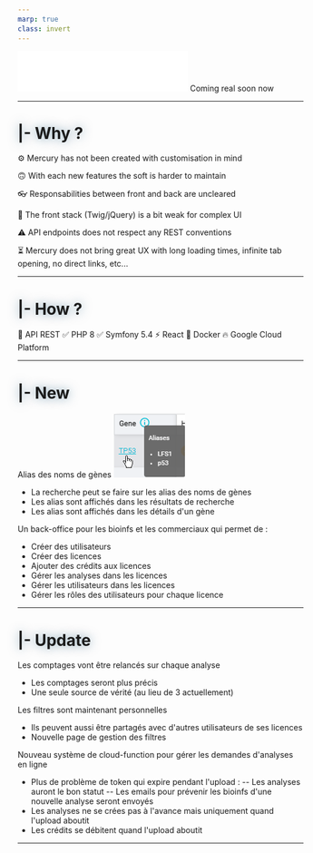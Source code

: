 ```yaml
---
marp: true
class: invert
---
```


<style>
  @import url('https://fonts.googleapis.com/css2?family=Fira+Code&display=swap');

  section {
    font-family: 'Fira Code', monospace;
    font-size: 1.5em;
  }

  h1,
  h2,
  h3,
  h4,
  h5,
  h6 {
    text-shadow: rgba(9,75,113,0.5) 0px 0px 18px;
  }
</style>


![Mercury logo](./imgs/mercury-logo-white.png)
Coming real soon now

---

# |- Why ?

  ⚙️ Mercury has not been created with customisation in mind

  🙃 With each new features the soft is harder to maintain

  👓 Responsabilities between front and back are uncleared

  👶 The front stack (Twig/jQuery) is a bit weak for complex UI

  ⚠️ API endpoints does not respect any REST conventions 

  ⏳ Mercury does not bring great UX with long loading times, infinite tab opening, no direct links, etc...

---

# |- How ?

  🚀 API REST 
    ✅ PHP 8 
    ✅ Symfony 5.4
  ⚡ React
  🐋 Docker
  🔥 Google Cloud Platform

---

# |- New

Alias des noms de gènes ![TP53 alias](./imgs/genes-alias-TP53.png)
  - La recherche peut se faire sur les alias des noms de gènes
  - Les alias sont affichés dans les résultats de recherche
  - Les alias sont affichés dans les détails d'un gène

Un back-office pour les bioinfs et les commerciaux qui permet de :
  - Créer des utilisateurs
  - Créer des licences
  - Ajouter des crédits aux licences
  - Gérer les analyses dans les licences
  - Gérer les utilisateurs dans les licences
  - Gérer les rôles des utilisateurs pour chaque licence

---

# |- Update

Les comptages vont être relancés sur chaque analyse
  - Les comptages seront plus précis
  - Une seule source de vérité (au lieu de 3 actuellement)

Les filtres sont maintenant personnelles
  - Ils peuvent aussi être partagés avec d'autres utilisateurs de ses licences
  - Nouvelle page de gestion des filtres

Nouveau système de cloud-function pour gérer les demandes d'analyses en ligne
  - Plus de problème de token qui expire pendant l'upload : 
    -- Les analyses auront le bon statut
    -- Les emails pour prévenir les bioinfs d'une nouvelle analyse seront envoyés
  - Les analyses ne se crées pas à l'avance mais uniquement quand l'upload aboutit
  - Les crédits se débitent quand l'upload aboutit

---

